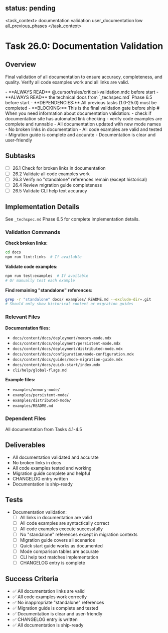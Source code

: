 ## status: pending

<task_context>
<domain>documentation</domain>
<type>validation</type>
<scope>user_documentation</scope>
<complexity>low</complexity>
<dependencies>all_previous_phases</dependencies>
</task_context>

# Task 26.0: Documentation Validation

## Overview

Final validation of all documentation to ensure accuracy, completeness, and quality. Verify all code examples work and all links are valid.

<critical>
- **ALWAYS READ** @.cursor/rules/critical-validation.mdc before start
- **ALWAYS READ** the technical docs from `_techspec.md` Phase 6.5 before start
- **DEPENDENCIES:** All previous tasks (1.0-25.0) must be completed
- **BLOCKING:** This is the final validation gate before ship
</critical>

<research>
# When you need information about documentation validation:
- check if documentation site has automated link checking
- verify code examples are complete and runnable
</research>

<requirements>
- All documentation updated with new mode names
- No broken links in documentation
- All code examples are valid and tested
- Migration guide is complete and accurate
- Documentation is clear and user-friendly
</requirements>

## Subtasks

- [ ] 26.1 Check for broken links in documentation
- [ ] 26.2 Validate all code examples work
- [ ] 26.3 Verify no "standalone" references remain (except historical)
- [ ] 26.4 Review migration guide completeness
- [ ] 26.5 Validate CLI help text accuracy

## Implementation Details

See `_techspec.md` Phase 6.5 for complete implementation details.

### Validation Commands

**Check broken links:**
```bash
cd docs
npm run lint:links  # If available
```

**Validate code examples:**
```bash
npm run test:examples  # If available
# Or manually test each example
```

**Find remaining "standalone" references:**
```bash
grep -r "standalone" docs/ examples/ README.md --exclude-dir=.git
# Should only show historical context or migration guides
```

### Relevant Files

**Documentation files:**
- `docs/content/docs/deployment/memory-mode.mdx`
- `docs/content/docs/deployment/persistent-mode.mdx`
- `docs/content/docs/deployment/distributed-mode.mdx`
- `docs/content/docs/configuration/mode-configuration.mdx`
- `docs/content/docs/guides/mode-migration-guide.mdx`
- `docs/content/docs/quick-start/index.mdx`
- `cli/help/global-flags.md`

**Example files:**
- `examples/memory-mode/`
- `examples/persistent-mode/`
- `examples/distributed-mode/`
- `examples/README.md`

### Dependent Files

All documentation from Tasks 4.1-4.5

## Deliverables

- All documentation validated and accurate
- No broken links in docs
- All code examples tested and working
- Migration guide complete and helpful
- CHANGELOG entry written
- Documentation is ship-ready

## Tests

- Documentation validation:
  - [ ] All links in documentation are valid
  - [ ] All code examples are syntactically correct
  - [ ] All code examples execute successfully
  - [ ] No "standalone" references except in migration contexts
  - [ ] Migration guide covers all scenarios
  - [ ] Quick start guide works as documented
  - [ ] Mode comparison tables are accurate
  - [ ] CLI help text matches implementation
  - [ ] CHANGELOG entry is complete

## Success Criteria

- ✅ All documentation links are valid
- ✅ All code examples work correctly
- ✅ No inappropriate "standalone" references
- ✅ Migration guide is complete and tested
- ✅ Documentation is clear and user-friendly
- ✅ CHANGELOG entry is written
- ✅ All documentation is ship-ready
